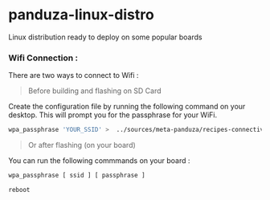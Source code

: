# panduza-linux-distro
Linux distribution ready to deploy on some popular boards

### Wifi Connection :

There are two ways to connect to Wifi :

> Before building and flashing on SD Card

Create the configuration file by running the following command on your desktop. This will prompt you for the passphrase for your WiFi. 

```bash
wpa_passphrase 'YOUR_SSID' >  ../sources/meta-panduza/recipes-connectivity/wpa-supplicant/files/wpa_supplicant-nl80211-wlan0.conf
```
> Or after flashing (on your board)

You can run the following commmands on your board :

```bash
wpa_passphrase [ ssid ] [ passphrase ]
```
```bash
reboot
```